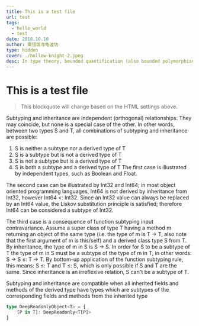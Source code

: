 ```yaml
---
title: This is a test file
url: test
tags:
  - hello_world
  - test
date: 2018.10.10
author: 栗悟饭️与龟波功
type: hidden
cover: ./hollow-knight-2.jpeg
desc: In type theory, bounded quantification (also bounded polymorphism or constrained genericity) refers to universal or existential quantifiers which are restricted ("bounded") to range only over the subtypes of a particular type. Bounded quantification is an interaction of parametric polymorphism with subtyping. Bounded quantification has traditionally been studied in the functional setting of System F<:, but is available in modern object-oriented languages supporting parametric polymorphism (generics) such as Java, C# and Scala.
---
```


# This is a test file

> This blockquote will change based on the HTML settings above.

Subtyping and inheritance are independent (orthogonal) relationships. They may coincide, but none is a special case of the other. In other words, between two types S and T, all combinations of subtyping and inheritance are possible:

1. S is neither a subtype nor a derived type of T
2. S is a subtype but is not a derived type of T
3. S is not a subtype but is a derived type of T
4. S is both a subtype and a derived type of T
The first case is illustrated by independent types, such as Boolean and Float.

The second case can be illustrated by Int32 and Int64; in most object oriented programming languages, Int64 is not derived by inheritance from Int32, however Int64 <: Int32. Since an Int32 value can always be replaced by an Int64 value, the Liskov substitution principle is satisfied; therefore Int64 can be considered a subtype of Int32.

The third case is a consequence of function subtyping input contravariance. Assume a super class of type T having a method m returning an object of the same type (i.e. the type of m is T → T, also note that the first argument of m is this/self) and a derived class type S from T. By inheritance, the type of m in S is S → S. In order for S to be a subtype of T the type of m in S must be a subtype of the type of m in T, in other words: S → S ≤: T → T. By bottom-up application of the function subtyping rule, this means: S ≤: T and T ≤: S, which is only possible if S and T are the same. Since inheritance is an irreflexive relation, S can't be a subtype of T.

Subtyping and inheritance are compatible when all inherited fields and methods of the derived type have types which are subtypes of the corresponding fields and methods from the inherited type

```ts
type DeepReadonlyObject<T> = {
	[P in T]: DeepReadonly<T[P]>	
}
```